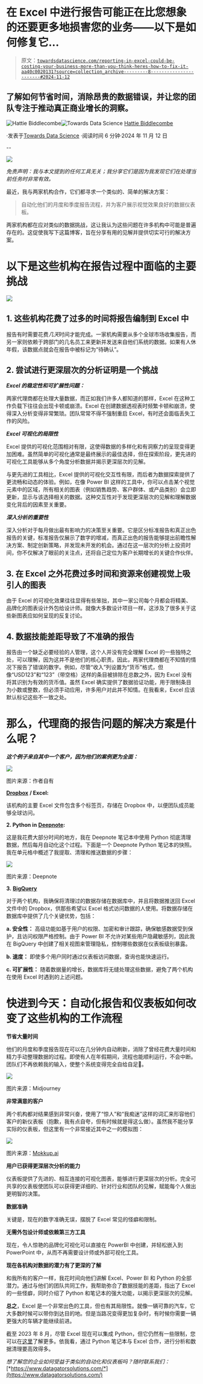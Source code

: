 # 在 Excel 中进行报告可能正在比您想象的还要更多地损害您的业务——以下是如何修复它...

> 原文：[`towardsdatascience.com/reporting-in-excel-could-be-costing-your-business-more-than-you-think-heres-how-to-fix-it-aa40c0020131?source=collection_archive---------8-----------------------#2024-11-12`](https://towardsdatascience.com/reporting-in-excel-could-be-costing-your-business-more-than-you-think-heres-how-to-fix-it-aa40c0020131?source=collection_archive---------8-----------------------#2024-11-12)

## 了解如何节省时间，消除昂贵的数据错误，并让您的团队专注于推动真正商业增长的洞察。

[](https://datagatorsolutions.medium.com/?source=post_page---byline--aa40c0020131--------------------------------)![Hattie Biddlecombe](https://datagatorsolutions.medium.com/?source=post_page---byline--aa40c0020131--------------------------------)[](https://towardsdatascience.com/?source=post_page---byline--aa40c0020131--------------------------------)![Towards Data Science](https://towardsdatascience.com/?source=post_page---byline--aa40c0020131--------------------------------) [Hattie Biddlecombe](https://datagatorsolutions.medium.com/?source=post_page---byline--aa40c0020131--------------------------------)

·发表于[Towards Data Science](https://towardsdatascience.com/?source=post_page---byline--aa40c0020131--------------------------------) ·阅读时间 6 分钟·2024 年 11 月 12 日

--

![](img/fa4284768329d1eff800c1b7ac6745f6.png)

*免责声明：我与本文提到的任何工具无关；我分享它们是因为我发现它们在处理当前任务时非常有效。*

最近，我与两家机构合作，它们都寻求一个类似的、简单的解决方案：

> 自动化他们的月度和季度报告流程，并为客户展示视觉效果良好的数据仪表板。

两家机构都在应对类似的数据挑战，这让我认为这些问题在许多机构中可能是普遍存在的。这促使我写下这篇博客，旨在分享有用的见解并提供切实可行的解决方案。

# 以下是这些机构在报告过程中面临的主要挑战

![](img/d8ea293c2963bb589baf780f5c79b6ce.png)

## 1\. 这些机构花费了过多的时间将报告编制到 Excel 中

报告有时需要花费*几天*时间才能完成。一家机构需要从多个全球市场收集报告，而另一家则依赖于跨部门的几名员工来更新并发送来自他们系统的数据。如果有人休年假，该数据点就会在报告中被标记为“待确认”。

## 2\. 尝试进行更深层次的分析证明是一个挑战

***Excel 的稳定性和可扩展性问题：***

两家代理商都在处理大量数据，而正如我们许多人都知道的那样，Excel 在这种工作负载下往往会出现卡顿或崩溃。Excel 在创建数据透视表时频繁卡顿和崩溃，使得深入分析变得非常繁琐。团队常常不得不强制重启 Excel，有时还会面临丢失工作的风险。

***Excel 可视化的局限性***

Excel 提供的可视化范围相对有限，这使得数据的多样化和有洞察力的呈现变得更加困难。虽然简单的可视化通常是最终展示的最佳选择，但在探索阶段，更先进的可视化工具能够从多个角度分析数据并揭示更深层次的见解。

与更先进的工具相比，Excel 提供的可视化交互性有限，而后者为数据探索提供了更流畅和动态的体验。例如，在像 Power BI 这样的工具中，你可以点击某个视觉元素中的区域，所有相关的图表（例如销售趋势、客户群体、或产品类别）会立即更新，显示与该选择相关的数据。这种交互性对于发现更深层次的见解和理解数据变化背后的因素至关重要。

***深入分析的重要性***

深入分析对于每月做出最有影响力的决策至关重要。它是区分标准报告和真正出色报告的关键，标准报告仅展示了数字的增减，而真正出色的报告能够提出前瞻性解决方案、制定创新策略，并发现未开发的机会。通过在这一层次的分析上投资时间，你不仅解决了眼前的关注点，还将自己定位为客户长期增长的关键合作伙伴。

## 3\. 在 Excel 之外花费过多时间和资源来创建视觉上吸引人的图表

由于 Excel 的可视化效果往往显得有些笨拙，其中一家公司每个月都会将精美、品牌化的图表设计外包给设计师。就像大多数设计项目一样，这涉及了很多关于这些新图表应如何呈现的反复讨论。

## 4\. 数据技能差距导致了不准确的报告

报告由一个缺乏必要经验的人管理，这个人并没有完全理解 Excel 的一些独特之处，可以理解，因为这并不是他们的核心职责。因此，两家代理商都在不知情的情况下报告了错误的数字。例如，尽管“收入”列设置为“货币”格式，但像“USD123”和“123”（带空格）这样的条目被排除在总数之外，因为 Excel 没有将其识别为有效的货币值。虽然 Excel 确实提供了数据验证功能，用于限制条目为小数或整数，但必须手动应用，许多用户对此并不知情。在我看来，Excel 应该默认标记这些不一致之处。

# 那么，代理商的报告问题的解决方案是什么呢？

***这个例子来自其中一个客户，因为他们的案例更为全面：***

![](img/44218ed4015fded680280b4b986448ed.png)

图片来源：作者自有

[**Dropbox**](https://www.dropbox.com/) **/ Excel:**

该机构的主要 Excel 文件包含多个标签页，存储在 Dropbox 中，以便团队成员能够全球访问。

**2\. Python in** [**Deepnote**](https://deepnote.com/)**:**

这是我花费大部分时间的地方，我在 Deepnote 笔记本中使用 Python 彻底清理数据，然后每月自动化这个过程。下面是一个 Deepnote Python 笔记本的快照。我在单元格中概述了我提取、清理和推送数据的步骤：

![](img/c62b805e2761b965d43a4b7875164da1.png)

图片来源：Deepnote

**3\.** [**BigQuery**](https://cloud.google.com/bigquery/docs/bigquery-web-ui)

对于两个机构，我确保将清理过的数据存储在数据库中，并且将数据推送回 Excel 文件中的 Dropbox，供那些希望以 Excel 格式访问数据的人使用。将数据存储在数据库中提供了几个关键优势，包括：

**a. 安全性：** 高级功能如基于用户的权限、加密和审计跟踪，确保敏感数据受到保护，且访问权限严格控制。由于 Power BI 不允许对某些用户隐藏敏感列，因此我在 BigQuery 中创建了相关视图来管理隐私，控制哪些数据在仪表板级别暴露。

**b. 速度：** 即使多个用户同时通过仪表板访问数据，查询也能快速运行。

**c. 可扩展性：** 随着数据量的增长，数据库将无缝处理这些数据，避免了两个机构在使用 Excel 时遇到的上述问题。

# 快进到今天：自动化报告和仪表板如何改变了这些机构的工作流程

**节省大量时间**

他们的月度和季度报告现在可以在几分钟内自动刷新，消除了曾经花费大量时间和精力手动整理数据的过程。即使有人在年假期间，流程也能顺利运行，不会中断。团队们不再依赖我的输入，使整个系统变得完全自给自足🎉。

![](img/bb83f24c735f13cbcd206fc040810fe8.png)

图片来源：Midjourney

**非常满意的客户**

两个机构都对结果感到非常兴奋，使用了“惊人”和“我痴迷”这样的词汇来形容他们客户的新仪表板（抱歉，我有点自夸，但有时候就是得这么做）。虽然我不能分享实际的仪表板，但这里有一个非常接近其中之一的模拟图：

![](img/7734d7c88c8d9cc1d8f4b1ef31213d29.png)

图片来源：[Mokkup.ai](https://www.mokkup.ai/)

**用户已获得更深层次分析的能力**

仪表板提供了先进的、相互连接的可视化图表，能够进行更深层次的分析。完全可共享的仪表板使团队可以获得更详细的、针对行业和团队的见解，赋能每个人做出更明智的决策。

**数据准确**

关键是，现在的数字准确无误，摆脱了 Excel 常见的怪癖和限制。

**无需外包设计师或依赖第三方工具**

现在，令人惊艳的品牌化可视化可以直接在 PowerBI 中创建，并轻松嵌入到 PowerPoint 中，从而不再需要设计师或外部可视化工具。

**现在各机构对数据的潜力有了更深的了解**

和我所有的客户一样，我花时间向他们讲解 Excel、Power BI 和 Python 的全部潜力。通过与他们的团队共同工作，我帮助弥合了数据技能的差距，指出了 Excel 的一些怪癖，同时介绍了 Python 和笔记本的强大功能，以揭示更深层次的见解。

**总之**，Excel 是一个非常出色的工具，但也有其局限性。就像一辆可靠的汽车，它大多数时候可以带你到达目的地。但是当路况变得更加复杂时，有时候你需要一辆更强大的车辆才能继续前进。

截至 2023 年 8 月，尽管 Excel 现在可以集成 Python，但它仍然有一些限制，您可以在[这里](https://www.xlwings.org/blog/my-thoughts-on-python-in-excel)了解更多。依我看，通过 Python 笔记本与 Excel 合作，进行分析和数据清理要高效得多。

*想了解您的企业如何受益于类似的自动化和仪表板吗？随时联系我们：* [*https://www.datagatorsolutions.com/*](https://www.datagatorsolutions.com/)
